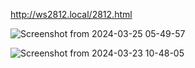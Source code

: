 
http://ws2812.local/2812.html

![Screenshot from 2024-03-25 05-49-57](https://github.com/ldijkman/async-esp-fs-webserver/assets/45427770/d1a066b1-812d-4c37-84e8-b19a7c65d3f9)


![Screenshot from 2024-03-23 10-48-05](https://github.com/ldijkman/async-esp-fs-webserver/assets/45427770/7b64ad96-b663-4d0d-b0d4-5bca7c1daa84)
